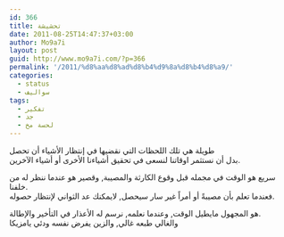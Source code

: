 ```yaml
---
id: 366
title: تحشيشة
date: 2011-08-25T14:47:37+03:00
author: Mo9a7i
layout: post
guid: http://www.mo9a7i.com/?p=366
permalink: '/2011/%d8%aa%d8%ad%d8%b4%d9%8a%d8%b4%d8%a9/'
categories:
  - status
  - سواليف
tags:
  - تفكير
  - جد
  - لحسة مخ
---
```

طويلة هي تلك اللحظات التي نقضيها في إنتظار الأشياء أن تحصل  
بدل أن نستثمر اوقاتنا لنسعى في تحقيق أشياءنا الأخرى أو أشياء الآخرين.

سريع هو الوقت في مجمله قبل وقوع الكارثة والمصيبة, وقصير هو عندما ننظر له من خلفنا.  
فعندما تعلم بأن مصيبةً أو أمراً غير سار سيحصل, لايمكنك عد الثواني لإنتظار حصوله.

هو المجهول مايطيل الوقت, وعندما نعلمه, نرسم له الأعذار في التأخير والإطالة.  
والغالي طبعه غالي, والزين يفرض نفسه ودئي يامزيكا

